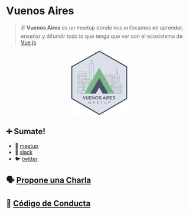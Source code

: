 # Vuenos Aires

> ✌️ **Vuenos Aires** es un meetup donde nos enfocamos en aprender, enseñar y difundir todo lo que tenga que ver con el ecosistema de [Vue.js](https://vuejs.org)

<p align="center">
  <img width="30%" src="./img/vuenosaires.png">
</p>

## ➕ Sumate!

* 👫 [meetup](https://www.meetup.com/vuenos-aires)
* 💬 [slack](http://slack.meetupjs.com.ar)
* 🐦 [twitter](https://twitter.com/vuenos_aires)

## 🗣 [Propone una Charla](https://github.com/vuenos-aires/charlas)
## 🚨 [Código de Conducta](https://github.com/vuenos-aires/charlas/blob/master/CONDUCT.md)
